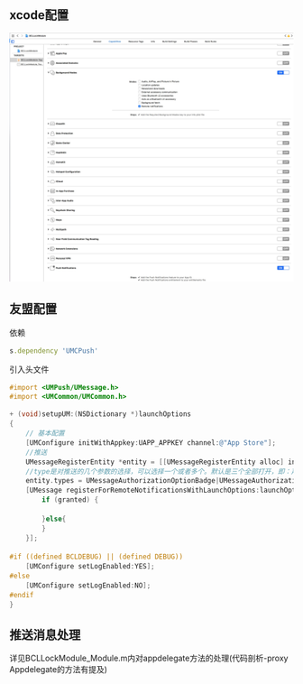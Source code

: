 ## xcode配置

![avatar](../images/8.jpg)

## 友盟配置

依赖

``` ruby
s.dependency 'UMCPush'
```

引入头文件

``` objective-c
#import <UMPush/UMessage.h>
#import <UMCommon/UMCommon.h>
```

``` objective-c
+ (void)setupUM:(NSDictionary *)launchOptions
{
    // 基本配置
    [UMConfigure initWithAppkey:UAPP_APPKEY channel:@"App Store"];
    //推送
    UMessageRegisterEntity *entity = [[UMessageRegisterEntity alloc] init];
    //type是对推送的几个参数的选择，可以选择一个或者多个。默认是三个全部打开，即：声音，弹窗，角标
    entity.types = UMessageAuthorizationOptionBadge|UMessageAuthorizationOptionAlert | UMessageAuthorizationOptionSound;
    [UMessage registerForRemoteNotificationsWithLaunchOptions:launchOptions Entity:entity completionHandler:^(BOOL granted, NSError * _Nullable error) {
        if (granted) {
            
        }else{
        }
    }];
    
#if ((defined BCLDEBUG) || (defined DEBUG))
    [UMConfigure setLogEnabled:YES];
#else
    [UMConfigure setLogEnabled:NO];
#endif
}
```

## 推送消息处理

详见BCLLockModule_Module.m内对appdelegate方法的处理(代码剖析-proxy Appdelegate的方法有提及)

<a name="点此" herf="./provider"></a>